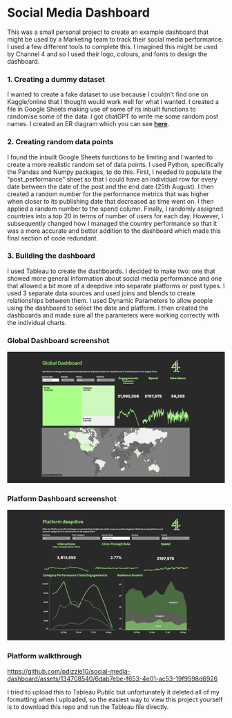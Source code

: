 <h1> Social Media Dashboard </h1>

This was a small personal project to create an example dashboard that might be used by a Marketing team to track their social media performance. I used a few different tools to complete this. I imagined this might be used by Channel 4 and so I used their logo, colours, and fonts to design the dashboard.

<h3>1. Creating a dummy dataset</h3>

I wanted to create a fake dataset to use because I couldn't find one on Kaggle/online that I thought would work well for what I wanted. I created a file in Google Sheets making use of some of its inbuilt functions to randomise some of the data. I got chatGPT to write me some random post names. I created an ER diagram which you can see **[here](https://github.com/pdizzle10/social-media-dashboard/blob/main/materials/dummy_data_erd.pdf)**.

<h3>2. Creating random data points</h3>
I found the inbuilt Google Sheets functions to be limiting and I wanted to create a more realistic random set of data points. I used Python, specifically the Pandas and Numpy packages, to do this. First, I needed to populate the "post_performance" sheet so that I could have an individual row for every date between the date of the post and the end date (25th August). I then created a random number for the performance metrics that was higher when closer to its publishing date that decreased as time went on. I then applied a random number to the spend column. Finally, I randomly assigned countries into a top 20 in terms of number of users for each day. However, I subsequently changed how I managed the country performance so that it was a more accurate and better addition to the dashboard which made this final section of code redundant.

<h3>3. Building the dashboard</h3>
I used Tableau to create the dashboards. I decided to make two: one that showed more general information about social media performance and one that allowed a bit more of a deepdive into separate platforms or post types. I used 3 separate data sources and used joins and blends to create relationships between them. I used Dynamic Parameters to allow people using the dashboard to select the date and platform. I then created the dashboards and made sure all the parameters were working correctly with the individual charts.


<h3>Global Dashboard screenshot</h3>
<img src ="https://github.com/pdizzle10/social-media-dashboard/blob/main/finished_product/global_dashboard.png">

<h3>Platform Dashboard screenshot</h3>
<img src = "https://github.com/pdizzle10/social-media-dashboard/blob/main/finished_product/platform_dashboard.png">

<h3>Platform walkthrough</h3>

https://github.com/pdizzle10/social-media-dashboard/assets/134708540/6dab7ebe-f653-4e01-ac53-19f9598d6926




I tried to upload this to Tableau Public but unfortunately it deleted all of my formatting when I uploaded, so the easiest way to view this project yourself is to download this repo and run the Tableau file directly.
